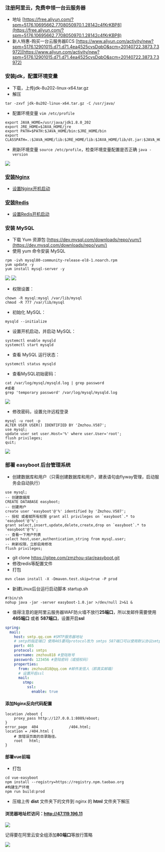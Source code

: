 ### 注册阿里云，免费申领一台云服务器
- 地址 [https://free.aliyun.com/?spm=5176.10695662.7708050970.1.28142c4fKrKBP8](https://free.aliyun.com/?spm=5176.10695662.7708050970.1.28142c4fKrKBP8)
- 新人特惠-购买一台云服务器ECS [https://www.aliyun.com/activity/new?spm=5176.12901015.d71.d71.4ea4525cvsDqbO&scm=20140722.3873.7.3972](https://www.aliyun.com/activity/new?spm=5176.12901015.d71.d71.4ea4525cvsDqbO&scm=20140722.3873.7.3972)

### 安装jdk，配置环境变量
- 下载，上传jdk-8u202-linux-x64.tar.gz
- 解压
```shell
tar -zxvf jdk-8u202-linux-x64.tar.gz -C /usr/java/
```
- 配置环境变量 `vim /etc/profile`
```shell
export JAVA_HOME=/usr/java/jdk1.8.0_202
export JRE_HOME=$JAVA_HOME/jre
export PATH=$PATH:$JAVA_HOME/bin:$JRE_HOME/bin
export CLASSPATH=.:$JAVA_HOME/lib:$JRE_HOME/lib:$JAVA_HOME/lib/dt.jar:$JAVA_HOME/lib/tools.jar
```
- 刷新环境变量 `source /etc/profile`，检查环境变量配置是否正确 `java -version`

![](imgs/java-version.png)

### [安装Nginx](/Linux/Nginx安装/README.md)
- [设置Nginx开机启动](/Linux/设置Nginx开机启动/README.md)

### [安装Redis](/Redis/Redis安装/README.md)
- [设置Redis开机启动](/Redis/设置Redis开机启动/README.md)

### 安装 MySQL
- 下载 Yum 资源包 [https://dev.mysql.com/downloads/repo/yum/](https://dev.mysql.com/downloads/repo/yum/)
- 使用 yum 命令安装 MySQL
```shell
rpm -ivh mysql80-community-release-el8-1.noarch.rpm
yum update -y
yum install mysql-server -y
```
![](imgs/yum-install-mysql1.png)
![](imgs/yum-install-mysql2.png)

- 权限设置：
```shell
chown -R mysql:mysql /var/lib/mysql
chmod -R 777 /var/lib/mysql
```
- 初始化 MySQL：
```shell
mysqld --initialize
```
- 设置开机启动，并启动 MySQL：
```shell
systemctl enable mysqld
systemctl start mysqld
```
- 查看 MySQL 运行状态：
```shell
systemctl status mysqld
```
- 查看MySQL初始密码：
```shell
cat /var/log/mysql/mysqld.log | grep password
#或者
grep 'temporary password' /var/log/mysql/mysqld.log
```

![](imgs/mysql-passwd.png)
  
- 修改密码，设置允许远程登录
```shell
mysql -u root -p
ALTER USER USER() IDENTIFIED BY 'Zmzhou.V587';
use mysql;
update user set user.Host='%' where user.User='root';
flush privileges;
quit;
```
![](imgs/mysql-change-passwd.png)

### 部署 easyboot 后台管理系统
- 创建数据库和用户（只需创建数据库和用户，建表语句由flyway管理，启动服务会自动执行）

```mysql
use mysql;
-- 创建数据库
CREATE DATABASE easyboot;
-- 创建用户
create user 'easyboot'@'%' identified by 'Zmzhou.V587';
-- 授权 或者赋所有权限 grant all privileges on `easyboot`.* to 'easyboot'@'%';
grant select,insert,update,delete,create,drop on `easyboot`.* to 'easyboot'@'%';
-- 查看一下用户列表
select host,user,authentication_string from mysql.user;
-- 刷新权限，立即启用修改
flush privileges;
```

- git clone https://gitee.com/zmzhou-star/easyboot.git
- 修改redis等配置文件
- 打包
```shell
mvn clean install -X -Dmaven.test.skip=true -P prod
```
- 新建Linux后台运行启动脚本 startup.sh
```shell
#!bin/sh
nohup java -jar -server easyboot-1.0.jar >/dev/null 2>&1 &
```
- 值得注意的是阿里云服务器WAF防火墙不放行**25端口**，所以发邮件需要使用 **465端口** 或者 **587端口**，设置开启**ssl**
```yaml
spring: 
  mail: 
    host: smtp.qq.com #SMTP服务器地址
    # smtp的指定端口 使用465要将protocol改为 smtps 587端口可以使用默认协议smtp
    port: 465
    protocol: smtps
    username: zmzhou818 #登陆账号
    password: 123456 #登陆密码（或授权码）
    properties:
      from: zmzhou818@qq.com #邮件发信人（即真实邮箱）
      # 设置开启ssl
      mail:
        stmp:
          ssl:
            enable: true
```

#### 添加Nginx反向代码配置
```text
location /eboot {
    proxy_pass http://127.0.0.1:8089/eboot;
}
error_page  404              /404.html;
location = /404.html {
    # 放错误页面的目录路径。
    root   html;
}
```
#### 部署vue前端
- 打包
```shell
cd vue-easyboot
npm install --registry=https://registry.npm.taobao.org
#构建生产环境
npm run build:prod
```
- 压缩上传 **dist** 文件夹下的文件到 nginx 的 **html** 文件夹下解压

#### 浏览器地址栏访问：**http://47.119.196.11**
![](imgs/easyboot.png)

记得要在阿里云安全组添加**80端口**等放行策略

![](imgs/aliyun-security.png)